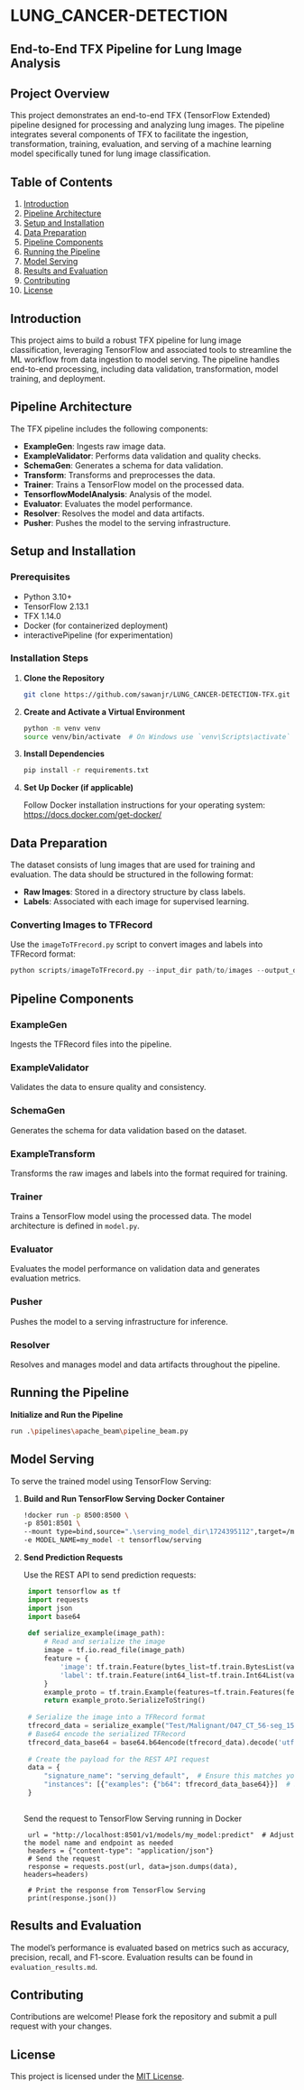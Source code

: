 # LUNG_CANCER-DETECTION
  ## End-to-End TFX Pipeline for Lung Image Analysis

## Project Overview

This project demonstrates an end-to-end TFX (TensorFlow Extended) pipeline designed for processing and analyzing lung images. The pipeline integrates several components of TFX to facilitate the ingestion, transformation, training, evaluation, and serving of a machine learning model specifically tuned for lung image classification.

## Table of Contents

1. [Introduction](#introduction)
2. [Pipeline Architecture](#pipeline-architecture)
3. [Setup and Installation](#setup-and-installation)
4. [Data Preparation](#data-preparation)
5. [Pipeline Components](#pipeline-components)
6. [Running the Pipeline](#running-the-pipeline)
7. [Model Serving](#model-serving)
8. [Results and Evaluation](#results-and-evaluation)
9. [Contributing](#contributing)
10. [License](#license)

## Introduction

This project aims to build a robust TFX pipeline for lung image classification, leveraging TensorFlow and associated tools to streamline the ML workflow from data ingestion to model serving. The pipeline handles end-to-end processing, including data validation, transformation, model training, and deployment.

## Pipeline Architecture

The TFX pipeline includes the following components:

- **ExampleGen**: Ingests raw image data.
- **ExampleValidator**: Performs data validation and quality checks.
- **SchemaGen**: Generates a schema for data validation.
- **Transform**: Transforms and preprocesses the data.
- **Trainer**: Trains a TensorFlow model on the processed data.
- **TensorflowModelAnalysis**: Analysis of the model.
- **Evaluator**: Evaluates the model performance.
- **Resolver**: Resolves the model and data artifacts.
- **Pusher**: Pushes the model to the serving infrastructure.

## Setup and Installation

### Prerequisites

- Python 3.10+
- TensorFlow 2.13.1
- TFX 1.14.0
- Docker (for containerized deployment)
- interactivePipeline (for experimentation)

### Installation Steps

1. **Clone the Repository**

   ```bash
   git clone https://github.com/sawanjr/LUNG_CANCER-DETECTION-TFX.git
   ```

2. **Create and Activate a Virtual Environment**

   ```bash
   python -m venv venv
   source venv/bin/activate  # On Windows use `venv\Scripts\activate`
   ```

3. **Install Dependencies**

   ```bash
   pip install -r requirements.txt
   ```

4. **Set Up Docker (if applicable)**

   Follow Docker installation instructions for your operating system: https://docs.docker.com/get-docker/

## Data Preparation

The dataset consists of lung images that are used for training and evaluation. The data should be structured in the following format:

- **Raw Images**: Stored in a directory structure by class labels.
- **Labels**: Associated with each image for supervised learning.

### Converting Images to TFRecord

Use the `imageToTFrecord.py` script to convert images and labels into TFRecord format:

```python
python scripts/imageToTFrecord.py --input_dir path/to/images --output_dir path/to/tfrecords
```

## Pipeline Components

### ExampleGen

Ingests the TFRecord files into the pipeline.

### ExampleValidator

Validates the data to ensure quality and consistency.

### SchemaGen

Generates the schema for data validation based on the dataset.

### ExampleTransform

Transforms the raw images and labels into the format required for training.

### Trainer

Trains a TensorFlow model using the processed data. The model architecture is defined in `model.py`.

### Evaluator

Evaluates the model performance on validation data and generates evaluation metrics.

### Pusher

Pushes the model to a serving infrastructure for inference.

### Resolver

Resolves and manages model and data artifacts throughout the pipeline.

## Running the Pipeline

 **Initialize and Run the Pipeline**

   ```bash
   run .\pipelines\apache_beam\pipeline_beam.py
   ```

## Model Serving

To serve the trained model using TensorFlow Serving:

1. **Build and Run TensorFlow Serving Docker Container**

   ```bash
   !docker run -p 8500:8500 \
   -p 8501:8501 \
   --mount type=bind,source=".\serving_model_dir\1724395112",target=/models/my_model/1 \
   -e MODEL_NAME=my_model -t tensorflow/serving
   ```

2. **Send Prediction Requests**

   Use the REST API to send prediction requests:

   ```python
    import tensorflow as tf
    import requests
    import json
    import base64
    
    def serialize_example(image_path):
        # Read and serialize the image
        image = tf.io.read_file(image_path)
        feature = {
            'image': tf.train.Feature(bytes_list=tf.train.BytesList(value=[image.numpy()])),
            'label': tf.train.Feature(int64_list=tf.train.Int64List(value=[0]))  # Dummy label
        }
        example_proto = tf.train.Example(features=tf.train.Features(feature=feature))
        return example_proto.SerializeToString()
    
    # Serialize the image into a TFRecord format
    tfrecord_data = serialize_example("Test/Malignant/047_CT_56-seg_15.png")
    # Base64 encode the serialized TFRecord
    tfrecord_data_base64 = base64.b64encode(tfrecord_data).decode('utf-8')
    
    # Create the payload for the REST API request
    data = {
        "signature_name": "serving_default",  # Ensure this matches your SavedModel's signature
        "instances": [{"examples": {"b64": tfrecord_data_base64}}]  # Send base64-encoded TFRecord data
    }
    
   ```
   Send the request to TensorFlow Serving running in Docker
   ```
    url = "http://localhost:8501/v1/models/my_model:predict"  # Adjust the model name and endpoint as needed
    headers = {"content-type": "application/json"}
    # Send the request
    response = requests.post(url, data=json.dumps(data), headers=headers)
    
    # Print the response from TensorFlow Serving
    print(response.json())
   ```


## Results and Evaluation

The model’s performance is evaluated based on metrics such as accuracy, precision, recall, and F1-score. Evaluation results can be found in `evaluation_results.md`.

## Contributing

Contributions are welcome! Please fork the repository and submit a pull request with your changes. 
## License

This project is licensed under the [MIT License](LICENSE).
